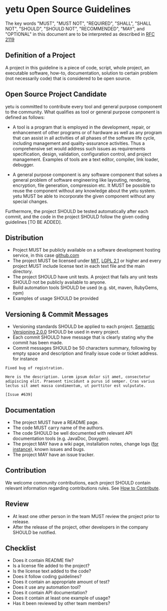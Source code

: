# yetu Open Source Guidelines

The key words "MUST", "MUST NOT", "REQUIRED", "SHALL", "SHALL NOT", "SHOULD", "SHOULD NOT", "RECOMMENDED",  "MAY", and "OPTIONAL" in this document are to be interpreted as described in [RFC 2119](http://www.ietf.org/rfc/rfc2119.txt)


## Definition of a Project
A project in this guideline is a piece of code, script,  whole project, an executable software, how-to, documentation, solution to certain problem (not necessarily code)  that is considered to be open source.


## Open Source Project Candidate

yetu is committed to contribute every tool and general purpose component to the community. What qualifies as tool or general purpose component is defined as follows:

* A tool is a program that is employed in the development, repair, or enhancement of other programs or of hardware as well as any program that can assist in all activities of all phases of the software life cycle, including management and quality-assurance activities. Thus a comprehensive set would address such issues as requirements specification, design, validation, configuration control, and project management. Examples of tools are a text editor, compiler, link loader, debugger.

* A general purpose component is any software component that solves a general problem of software engineering like layouting, rendering, encryption, file generation, compression etc. It MUST be possible to reuse the component without any knowledge about the yetu system. yetu MUST be able to incorporate the given component without any special changes.

Furthermore, the project SHOULD be tested automatically after each commit, and the code in the project SHOULD follow the given coding guidelines [TO BE ADDED].


## Distribution
* Project MUST be publicly available on a software development hosting service, in this case [github.com](http://github.com)
* The project MUST be licensed under [MIT](http://opensource.org/licenses/MIT), [LGPL 2.1](http://opensource.org/licenses/LGPL-2.1) or higher and every project MUST include license text in each text file and the main directory.
* The project SHOULD have unit tests. A project that fails any unit tests SHOULD not be publicly available to anyone.
* Build automation tools SHOULD be used (e.g. sbt, maven, RubyGems, npm)
* Examples of usage SHOULD be provided



## Versioning & Commit Messages
* Versioning standards SHOULD be applied to each project. 
[Semantic Versioning 2.0.0](http://semver.org/) SHOULD be used in every project.
* Each commit SHOULD have message that is clearly stating why the commit has been made.
* Commit messages SHOULD be 50 characters summary, following by empty space and description and finally issue code or ticket address.
for instance

```
Fixed bug of registration.

Here is the description. Lorem ipsum dolor sit amet, consectetur adipiscing elit. Praesent tincidunt a purus id semper. Cras varius lectus sit amet massa condimentum, ut porttitor est vulputate. 

[Issue #639]
```


## Documentation
* The project MUST have a README page.
* The code MUST carry name of the authors.
* The code SHOULD be well documented with relevant API documentation tools (e.g. JavaDoc, Doxygen).
* The project MAY have a wiki page, installation notes, change logs ([for instance](CHANGELOG.md)),  known issues and bugs.
* The project MAY have an issue tracker.


## Contribution
We welcome community contributions, each project SHOULD contain relevant information regarding contributions rules. See [How to Contribute](CONTRIBUTING.md).



## Review
* At least one other person in the team MUST review the project prior to release.
* After the release of the project, other developers in the company SHOULD be notified.


## Checklist
* Does it contain README file?
* Is a license file added to the project?
* Is the license text added to the code?
* Does it follow coding guidelines?
* Does it contain an appropriate amount of test?
* Does it use any automation tool?
* Does it contain API documentation?
* Does it contain at least one example of usage?
* Has it been reviewed by other team members?



